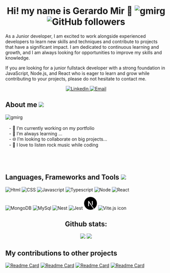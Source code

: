 <h1 align=center> Hi! my name is Gerardo Mir 👋 <img src="https://komarev.com/ghpvc/?username=gmirg&label=Profile%20views&color=0e75b6&style=flat"
    alt="gmirg" /> <img alt="GitHub followers" src="https://img.shields.io/github/followers/gmirg?label=Follow%20me!&style=plastic&logo=github&link=https%3A%2F%2Fgithub.com%2Fgmirg">
</h1>
<p>As a Junior developer, I am excited to work alongside experienced developers to learn new skills and techniques and contribute to projects that have a significant impact. I am dedicated to continuous learning and growth, and I am always looking for opportunities to improve my skills and knowledge. 

If you are looking for a junior fullstack developer with a strong foundation in JavaScript, Node.js, and React who is eager to learn and grow while contributing to your projects, please do not hesitate to contact me.</p>
<p align=center>
  <a href="https://www.linkedin.com/in/gerardo-mir/" target="_blank"> <img src="https://cdn.jsdelivr.net/npm/simple-icons@v3/icons/linkedin.svg" title="linkedin" alt="Linkedin" width="40" height="40"/> </a>
  <a href="mailto:sayhello@gerardomir.dev" target="_blank"> <img src="https://cdn.jsdelivr.net/npm/@internetarchive/icon-email@1.3.4/email.svg" title="Email" alt="Email" width="40" height="40"/> </a>
</p>
<h2>About me <img src = "https://media.giphy.com/media/CVqTA8VDZtSX9dJHy3/giphy.gif?cid=ecf05e47oy6f4zjs8g1qoiystc56cu7r9tb8a1fe76e05oty&rid=giphy.gif" width = 40px ></h2>
<div>
  <img align="left" width="200" alt="gmirg" src="https://i.imgur.com/0GpADBU.gif" />
    </br>
    </br>
    &nbsp;&nbsp; - 🔭 I’m currently working on my portfolio</br>
    &nbsp;&nbsp; - 🌱 I’m always learning ...</br>
    &nbsp;&nbsp; - 🌐 I’m looking to collaborate on big projects...</br>
    &nbsp;&nbsp; - 🤘 I love to listen rock music while coding</br>
    &nbsp;&nbsp;</br>
    &nbsp;&nbsp;</br>
    &nbsp;&nbsp;</br>
</div>

<h2>Languages, Frameworks and Tools <img src = "https://media.giphy.com/media/pdE5y1A7WzKn2kgPdN/giphy.gif" width = 60px ></h2> 
<p align="left"> 
  <img src="https://www.vectorlogo.zone/logos/w3_html5/w3_html5-icon.svg" title="Html" alt="Html" width="40" height="40"/> 
  <img src="https://www.vectorlogo.zone/logos/w3_css/w3_css-icon.svg" title="CSS" alt="CSS" width="40" height="40"/> 
  <img src="https://upload.vectorlogo.zone/logos/javascript/images/239ec8a4-163e-4792-83b6-3f6d96911757.svg" title="JS" alt="Javascript" width="40" height="40"/> 
  <img src="https://www.vectorlogo.zone/logos/typescriptlang/typescriptlang-icon.svg" title="Ts" alt="Typescript" width="40" height="40"/> 
  <img src="https://www.vectorlogo.zone/logos/nodejs/nodejs-icon.svg" title="Node" alt="Node" width="40" height="40"/> 
  <img src="https://www.vectorlogo.zone/logos/reactjs/reactjs-icon.svg" title="React" alt="React" width="40" height="40"/>
</p>
<p align="left"> 
  <img src="https://www.vectorlogo.zone/logos/mongodb/mongodb-icon.svg" title="MongoDB" alt="MongoDB" width="40" height="40"/> 
  <img src="https://www.vectorlogo.zone/logos/mysql/mysql-icon.svg" title="MySql" alt="MySql" width="40" height="40"/> 
  <img src="https://www.vectorlogo.zone/logos/nestjs/nestjs-icon.svg" title="Nest" alt="Nest" width="40" height="40"/> 
  <img src="https://www.vectorlogo.zone/logos/jestjsio/jestjsio-icon.svg" title="Jest" alt="Jest" width="40" height="40"/> 
  <img src="https://raw.githubusercontent.com/devicons/devicon/1119b9f84c0290e0f0b38982099a2bd027a48bf1/icons/nextjs/nextjs-original.svg" title="Nextjs" alt="NextJS" height="40" width="40">
  <img src="https://icon.icepanel.io/Technology/svg/Vite.js.svg" alt="Vite.js icon" height="40" width="40">
</p>
<div align="center">
<h2 align="center">Github stats:</h2> 

[![](https://github-readme-stats.vercel.app/api?username=gmirg&show_icons=true&theme=tokyonight&hide_border=true&locale=en)](https://github.com/gmirg)
[![](https://github-readme-streak-stats.herokuapp.com/?user=gmirg&theme=material-palenight)](https://github.com/gmirg)

</div>
<h2>My contributions to other projects</h2> 

[![Readme Card](https://github-readme-stats.vercel.app/api/pin/?username=emeder0s&repo=quaTrello)](https://github.com/emeder0s/quaTrello)
[![Readme Card](https://github-readme-stats.vercel.app/api/pin/?username=JorgeCoronilla&repo=DesafioCruzRoja)](https://github.com/JorgeCoronilla/DesafioCruzRoja)
[![Readme Card](https://github-readme-stats.vercel.app/api/pin/?username=JorgeCoronilla&repo=ApuApp)](https://github.com/JorgeCoronilla/ApuApp)
[![Readme Card](https://github-readme-stats.vercel.app/api/pin/?username=Mariadelaverde98&repo=aerolinea)](https://github.com/Mariadelaverde98/aerolinea)

